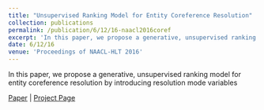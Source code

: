 ```yaml
---
title: "Unsupervised Ranking Model for Entity Coreference Resolution"
collection: publications
permalink: /publication/6/12/16-naacl2016coref
excerpt: 'In this paper, we propose a generative, unsupervised ranking model for entity coreference resolution by introducing resolution mode variables'
date: 6/12/16
venue: 'Proceedings of NAACL-HLT 2016'
---
```

In this paper, we propose a generative, unsupervised ranking model for entity coreference resolution by introducing resolution mode variables

[Paper](https://hunterhector.github.io/files/papers/Ma,_Liu,_Hovy_-_2016_-_The_15th_Annual_Conference_of_the_North_American_Chapter.pdf) \| [Project Page](#)
